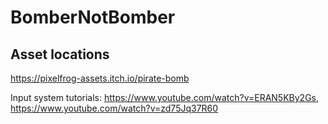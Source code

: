 # BomberNotBomber

## Asset locations

https://pixelfrog-assets.itch.io/pirate-bomb

Input system tutorials:  https://www.youtube.com/watch?v=ERAN5KBy2Gs, https://www.youtube.com/watch?v=zd75Jq37R60